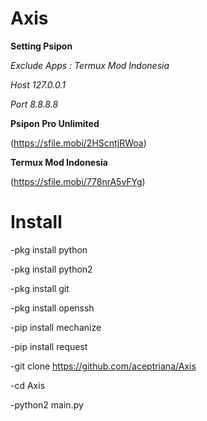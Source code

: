 # Axis

**Setting Psipon**

*Exclude Apps : Termux Mod Indonesia*

*Host 127.0.0.1*

*Port 8.8.8.8*

**Psipon Pro Unlimited**

(https://sfile.mobi/2HScntjRWoa)

**Termux Mod Indonesia**

(https://sfile.mobi/778nrA5vFYg)

# Install

-pkg install python

-pkg install python2

-pkg install git

-pkg install openssh

-pip install mechanize

-pip install request

-git clone https://github.com/aceptriana/Axis

-cd Axis

-python2 main.py

